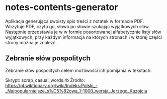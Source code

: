 # notes-contents-generator

Aplikacja generująca swoisty spis treści z notatek w formacie PDF. Wczytuje PDF, czyta go, słowo po słowie szukając wyjątkowych słów. Następnie przedstawia je w w formie posortowanej alfabetycznie listy słów wyjątkowych, przy każdym informacja na których stronach i w której części strony można je znaleźć.

## Zebranie słów pospolitych
Zebranie słów pospolitych celem możliwości ich pomijania w tekstach.

Skrypt: scrap_casual_words.rb
Źródło: https://pl.wiktionary.org/wiki/Indeks:Polski_-_Najpopularniejsze_s%C5%82owa_1-1000_wersja_Jerzego_Kazojcia
